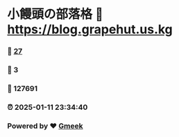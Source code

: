 # 小饅頭の部落格 :link: https://blog.grapehut.us.kg 
### :page_facing_up: [27](https://blog.grapehut.us.kg/tag.html) 
### :speech_balloon: 3 
### :hibiscus: 127691 
### :alarm_clock: 2025-01-11 23:34:40 
### Powered by :heart: [Gmeek](https://github.com/Meekdai/Gmeek)

